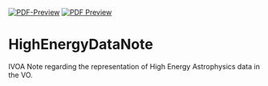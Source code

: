[![PDF-Preview](https://img.shields.io/badge/Preview-PDF-blue)](../../releases/download/auto-pdf-preview/VOHE-Note-draft.pdf)
[![PDF Preview](https://github.com/ivoa/HighEnergyDataNote/actions/workflows/preview.yml/badge.svg)](https://github.com/ivoa/HighEnergyDataNote/actions/workflows/preview.yml)

# HighEnergyDataNote
IVOA Note regarding the representation of High Energy Astrophysics data in the VO.

